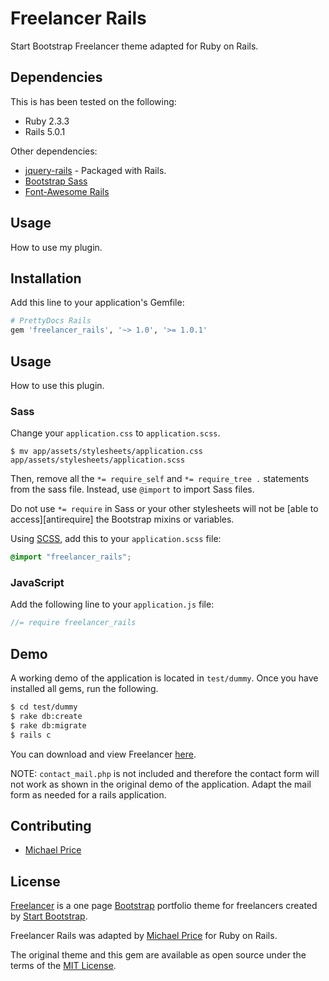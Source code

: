 # Freelancer Rails
Start Bootstrap Freelancer theme adapted for Ruby on Rails.

## Dependencies

This is has been tested on the following:

* Ruby 2.3.3
* Rails 5.0.1

Other dependencies:

* [jquery-rails](https://github.com/rails/jquery-rails) - Packaged with Rails.
* [Bootstrap Sass](https://github.com/twbs/bootstrap-sass)
* [Font-Awesome Rails](https://github.com/bokmann/font-awesome-rails)

## Usage
How to use my plugin.

## Installation
Add this line to your application's Gemfile:

```ruby
# PrettyDocs Rails
gem 'freelancer_rails', '~> 1.0', '>= 1.0.1'
```

## Usage
How to use this plugin.

### Sass

Change your `application.css` to `application.scss`.

```console
$ mv app/assets/stylesheets/application.css app/assets/stylesheets/application.scss
```

Then, remove all the `*= require_self` and `*= require_tree .` statements from the sass file. Instead, use `@import` to import Sass files.

Do not use `*= require` in Sass or your other stylesheets will not be [able to access][antirequire] the Bootstrap mixins or variables.

Using [SCSS](http://sass-lang.com/documentation/file.SASS_REFERENCE.html), add this to your
`application.scss` file:

```scss
@import "freelancer_rails";
```

### JavaScript

Add the following line to your `application.js` file:

```js
//= require freelancer_rails
```

## Demo

A working demo of the application is located in `test/dummy`. Once you have installed all gems, run the following.

```bash
$ cd test/dummy
$ rake db:create
$ rake db:migrate
$ rails c
```

You can download and view Freelancer [here](https://startbootstrap.com/template-overviews/freelancer/).

NOTE: `contact_mail.php` is not included and therefore the contact form will not work as shown in the original demo of the application. Adapt the mail form as needed for a rails application.

## Contributing
* [Michael Price](http://twitter.com/michaeljprice)

## License
[Freelancer](https://startbootstrap.com/template-overviews/freelancer/) is a one page [Bootstrap](http://getbootstrap.com/) portfolio theme for freelancers created by [Start Bootstrap](http://startbootstrap.com/).

Freelancer Rails was adapted by [Michael Price](http://twitter.com/michaeljprice) for
Ruby on Rails.

The original theme and this gem are available as open source under the terms of the [MIT License](http://opensource.org/licenses/MIT).
